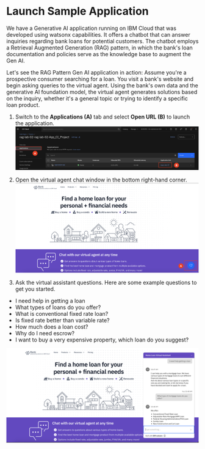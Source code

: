 # Launch Sample Application

We have a Generative AI application running on IBM Cloud that was developed using watsonx capabilities. It offers a chatbot that can answer inquiries regarding bank loans for potential customers. The chatbot employs a Retrieval Augmented Generation (RAG) pattern, in which the bank's loan documentation and policies serve as the knowledge base to augment the Gen AI. 

Let's see the RAG Pattern Gen AI application in action: Assume you're a prospective consumer searching for a loan. You visit a bank's website and begin asking queries to the virtual agent. Using the bank's own data and the generative AI foundation model, the virtual agent generates solutions based on the inquiry, whether it's a general topic or trying to identify a specific loan product.

1. Switch to the **Applications (A)** tab and select **Open URL (B)** to launch the application. 
![alt text](../images/2.7.1.png)

2. Open the virtual agent chat window in the bottom right-hand corner.
![alt text](../images/4-open-agent.png)

3. Ask the virtual assistant questions. Here are some example questions to get you started.
* I need help in getting a loan
* What types of loans do you offer?
* What is conventional fixed rate loan?
* Is fixed rate better than variable rate?
* How much does a loan cost?
* Why do I need escrow?
* I want to buy a very expensive property, which loan do you suggest?

![alt text](../images/4-ask-questions.png)
